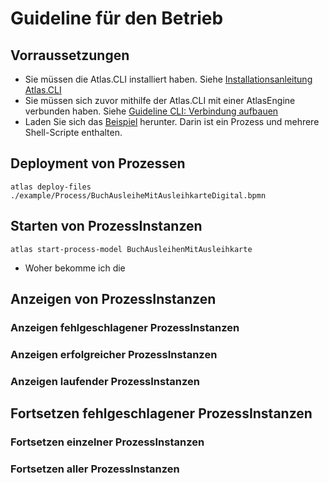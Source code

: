 # Guideline für den Betrieb

## Vorraussetzungen
* Sie müssen die Atlas.CLI installiert haben. Siehe [Installationsanleitung Atlas.CLI](./install.md)
* Sie müssen sich zuvor mithilfe der Atlas.CLI mit einer AtlasEngine verbunden haben. Siehe [Guideline CLI: Verbindung aufbauen](./guideline-CLI-connect.md)
* Laden Sie sich das [Beispiel](./example) herunter. Darin ist ein Prozess und mehrere Shell-Scripte enthalten.
  
## Deployment von Prozessen
```shell
atlas deploy-files ./example/Process/BuchAusleiheMitAusleihkarteDigital.bpmn
```

## Starten von ProzessInstanzen
```shell
atlas start-process-model BuchAusleihenMitAusleihkarte
```

* Woher bekomme ich die 


## Anzeigen von ProzessInstanzen
### Anzeigen fehlgeschlagener ProzessInstanzen
### Anzeigen erfolgreicher ProzessInstanzen
### Anzeigen laufender ProzessInstanzen

## Fortsetzen fehlgeschlagener ProzessInstanzen
### Fortsetzen einzelner ProzessInstanzen
### Fortsetzen aller ProzessInstanzen

